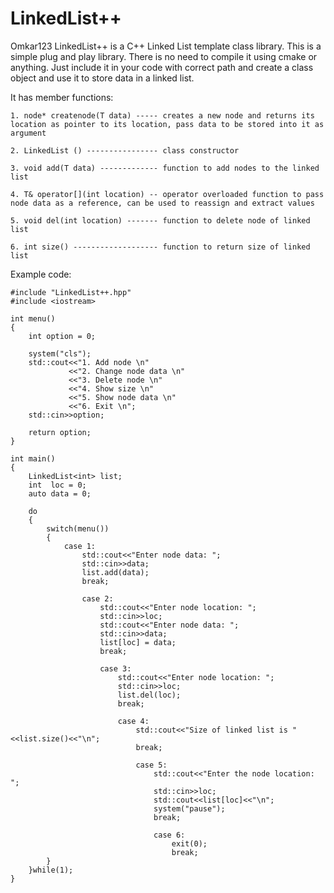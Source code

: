 # LinkedList++
Omkar123
LinkedList++ is a C++ Linked List template class library.
This is a simple plug and play library. There is no need to compile it using cmake or anything. Just include it in your code with correct path and create a class object and use it to store data in a linked list.

It has member functions:
```
1. node* createnode(T data) ----- creates a new node and returns its location as pointer to its location, pass data to be stored into it as argument

2. LinkedList () ---------------- class constructor

3. void add(T data) ------------- function to add nodes to the linked list

4. T& operator[](int location) -- operator overloaded function to pass node data as a reference, can be used to reassign and extract values

5. void del(int location) ------- function to delete node of linked list 

6. int size() ------------------- function to return size of linked list
```
Example code:

```
#include "LinkedList++.hpp"
#include <iostream>

int menu()
{
	int option = 0;
	
	system("cls");
	std::cout<<"1. Add node \n"
	         <<"2. Change node data \n"
	         <<"3. Delete node \n"
	         <<"4. Show size \n"
	         <<"5. Show node data \n"
	         <<"6. Exit \n";
	std::cin>>option;
	
	return option;	    
} 

int main()
{
	LinkedList<int> list;
	int  loc = 0;
	auto data = 0;
	
	do
	{
		switch(menu())
		{
			case 1:
				std::cout<<"Enter node data: ";
				std::cin>>data;
				list.add(data);
				break;
				
				case 2:
					std::cout<<"Enter node location: ";
					std::cin>>loc;
					std::cout<<"Enter node data: ";
					std::cin>>data;
					list[loc] = data;
					break;
					
					case 3:
						std::cout<<"Enter node location: ";
						std::cin>>loc;
						list.del(loc);
						break;
						
						case 4:
							std::cout<<"Size of linked list is "<<list.size()<<"\n";
							break;
							
							case 5:
								std::cout<<"Enter the node location: ";
								std::cin>>loc;
							    std::cout<<list[loc]<<"\n";
							    system("pause");
							    break;
							    
							    case 6:
							    	exit(0);
							    	break;
		}
	}while(1);
}
```
